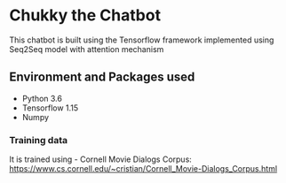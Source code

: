 # Chukky the Chatbot

This chatbot is built using the Tensorflow framework implemented using Seq2Seq model with attention mechanism

## Environment and Packages used
* Python 3.6
* Tensorflow 1.15
* Numpy

### Training data

It is trained using - Cornell Movie Dialogs Corpus: https://www.cs.cornell.edu/~cristian/Cornell_Movie-Dialogs_Corpus.html 
